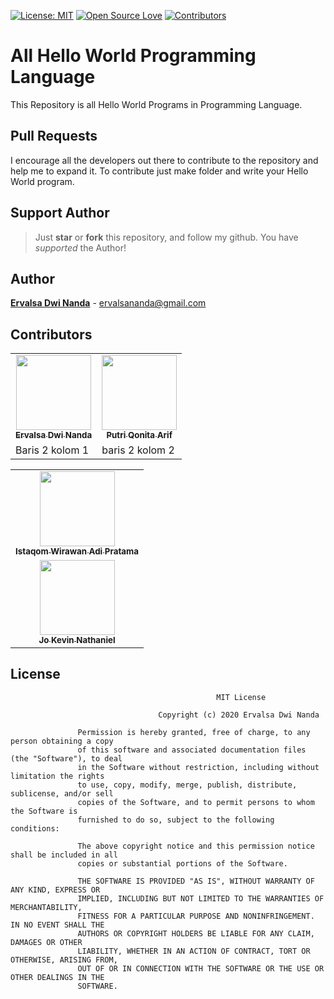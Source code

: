 [![License: MIT](https://img.shields.io/badge/License-MIT-green.svg)](https://opensource.org/licenses/MIT)
[![Open Source Love](https://badges.frapsoft.com/os/v1/open-source.png?v=103)](https://github.com/wival08/All-Hello-World-Programming-Language)
[![Contributors](https://img.shields.io/github/contributors/wival08/All-Hello-World-Programming-Language)](https://github.com/wival08/All-Hello-World-Programming-Language/graphs/contributors)

# All Hello World Programming Language
This Repository is all Hello World Programs in Programming Language.

## Pull Requests
I encourage all the developers out there to contribute to the repository and help me to expand it. To contribute just make folder and write your Hello World program.


## Support Author
> Just  **star** or  **fork** this repository, and follow my github. You have *supported* the Author!


## Author
[**Ervalsa Dwi Nanda**](https://www.linkedin.com/in/ervalsa/) - ervalsananda@gmail.com


## Contributors
 <table boder="1">
        <tr>
            <td align="center"><a href="https://github.com/wival08">
              <img src="https://avatars2.githubusercontent.com/u/34961795?v=4" width="120px;" alt="">
              <br>
                <sub>
                  <b>Ervalsa Dwi Nanda</b>
                </sub>
              </br>
            </td>
            <td align="center"><a href="https://github.com/qonythazu">
              <img src="https://avatars1.githubusercontent.com/u/72368050?v=4" width="120px;" alt="">
              <br>
                <sub>
                  <b>Putri Qonita Arif</b>
                </sub>
              </br>
            </td>
        </tr>
        <tr>
            <td>Baris 2 kolom 1</td>
            <td>baris 2 kolom 2</td>
        </tr>
</table>

<table>
  <tr>
    
  </tr>
  <tr>
    
  </tr>
  <tr>
    <td align="center"><a href="https://github.com/istaqom">
      <img src="https://avatars2.githubusercontent.com/u/49015708?v=4" width="120px;" alt="">
      <br>
        <sub>
          <b>Istaqom Wirawan Adi Pratama</b>
        </sub>
      </br>
    </td>
  </tr>
  <tr>
    <td align="center"><a href="https://github.com/Roxes619">
      <img src="https://avatars3.githubusercontent.com/u/75407185?v=4" width="120px;" alt="">
      <br>
        <sub>
          <b>Jo Kevin Nathaniel</b>
        </sub>
      </br>
    </td>
  </tr>
</table>
  
  
## License
```
                                              MIT License

                                 Copyright (c) 2020 Ervalsa Dwi Nanda

               Permission is hereby granted, free of charge, to any person obtaining a copy
               of this software and associated documentation files (the "Software"), to deal
               in the Software without restriction, including without limitation the rights
               to use, copy, modify, merge, publish, distribute, sublicense, and/or sell
               copies of the Software, and to permit persons to whom the Software is
               furnished to do so, subject to the following conditions:

               The above copyright notice and this permission notice shall be included in all
               copies or substantial portions of the Software.

               THE SOFTWARE IS PROVIDED "AS IS", WITHOUT WARRANTY OF ANY KIND, EXPRESS OR
               IMPLIED, INCLUDING BUT NOT LIMITED TO THE WARRANTIES OF MERCHANTABILITY,
               FITNESS FOR A PARTICULAR PURPOSE AND NONINFRINGEMENT. IN NO EVENT SHALL THE
               AUTHORS OR COPYRIGHT HOLDERS BE LIABLE FOR ANY CLAIM, DAMAGES OR OTHER
               LIABILITY, WHETHER IN AN ACTION OF CONTRACT, TORT OR OTHERWISE, ARISING FROM,
               OUT OF OR IN CONNECTION WITH THE SOFTWARE OR THE USE OR OTHER DEALINGS IN THE
               SOFTWARE.

```
